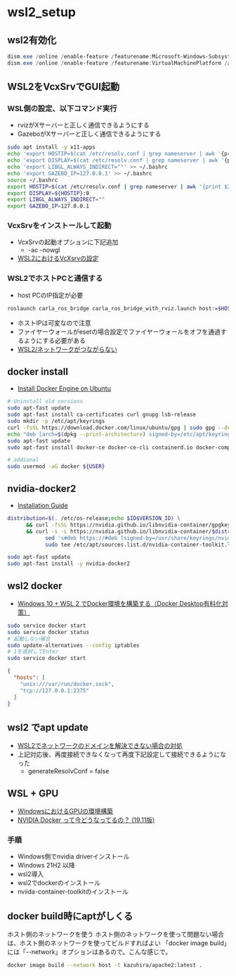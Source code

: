 # wsl2_setup

## wsl2有効化
```powershell
dism.exe /online /enable-feature /featurename:Microsoft-Windows-Subsystem-Linux /all /norestart
dism.exe /online /enable-feature /featurename:VirtualMachinePlatform /all /norestart
```

## WSL2をVcxSrvでGUI起動
### WSL側の設定、以下コマンド実行
- rvizがXサーバーと正しく通信できるようにする
- GazeboがXサーバーと正しく通信できるようにする
```bash
sudo apt install -y x11-apps
echo 'export HOSTIP=$(cat /etc/resolv.conf | grep nameserver | awk '{print $2}')' >> ~/.bashrc
echo 'export DISPLAY=$(cat /etc/resolv.conf | grep nameserver | awk '{print $2}'):0' >> ~/.bashrc
echo 'export LIBGL_ALWAYS_INDIRECT=""' >> ~/.bashrc
echo 'export GAZEBO_IP=127.0.0.1' >> ~/.bashrc
source ~/.bashrc
export HOSTIP=$(cat /etc/resolv.conf | grep nameserver | awk '{print $2}')
export DISPLAY=${HOSTIP}:0
export LIBGL_ALWAYS_INDIRECT=""
export GAZEBO_IP=127.0.0.1
```



### VcxSrvをインストールして起動
- VcxSrvの起動オプションに下記追加
  - -ac -nowgl
- [WSL2におけるVcXsrvの設定](https://qiita.com/ryoi084/items/0dff11134592d0bb895c)

### WSL2でホストPCと通信する
- host PCのIP指定が必要
```bash
roslaunch carla_ros_bridge carla_ros_bridge_with_rviz.launch host:=$HOSTIP
```
- ホストIPは可変なので注意
- ファイヤーウォールがesetの場合設定でファイヤーウォールをオフを通過するようにする必要がある
- [WSL2/ネットワークがつながらない](https://aquabreath.jp/2020/08/24/wsl2-%E3%83%8D%E3%83%83%E3%83%88%E3%83%AF%E3%83%BC%E3%82%AF%E3%81%8C%E3%81%A4%E3%81%AA%E3%81%8C%E3%82%89%E3%81%AA%E3%81%84/)

## docker install
- [Install Docker Engine on Ubuntu](https://docs.docker.com/engine/install/ubuntu/)
```bash
# Uninstall old versions
sudo apt-fast update
sudo apt-fast install ca-certificates curl gnupg lsb-release
sudo mkdir -p /etc/apt/keyrings
curl -fsSL https://download.docker.com/linux/ubuntu/gpg | sudo gpg --dearmor -o /etc/apt/keyrings/docker.gpg
echo "deb [arch=$(dpkg --print-architecture) signed-by=/etc/apt/keyrings/docker.gpg] https://download.docker.com/linux/ubuntu $(lsb_release -cs) stable" | sudo tee /etc/apt/sources.list.d/docker.list > /dev/null
sudo apt-fast update
sudo apt-fast install docker-ce docker-ce-cli containerd.io docker-compose-plugin

# addional
sudo usermod -aG docker ${USER}
```

## nvidia-docker2
- [Installation Guide](https://docs.nvidia.com/datacenter/cloud-native/container-toolkit/install-guide.html)
```bash
distribution=$(. /etc/os-release;echo $ID$VERSION_ID) \
      && curl -fsSL https://nvidia.github.io/libnvidia-container/gpgkey | sudo gpg --dearmor -o /usr/share/keyrings/nvidia-container-toolkit-keyring.gpg \
      && curl -s -L https://nvidia.github.io/libnvidia-container/$distribution/libnvidia-container.list | \
            sed 's#deb https://#deb [signed-by=/usr/share/keyrings/nvidia-container-toolkit-keyring.gpg] https://#g' | \
            sudo tee /etc/apt/sources.list.d/nvidia-container-toolkit.list

sudo apt-fast update
sudo apt-fast install -y nvidia-docker2
```

## wsl2 docker
- [Windows 10 + WSL 2 でDocker環境を構築する（Docker Desktop有料化対策）](https://blog.ecbeing.tech/entry/2021/09/07/150000)
```bash
sudo service docker start
sudo service docker status
# 起動しない場合
sudo update-alternatives --config iptables
# 1を選択してEnter
sudo service docker start
```

```json:/etc/docker/daemon.json
{
  "hosts": [
    "unix:///var/run/docker.sock",
    "tcp://127.0.0.1:2375"
  ]
}
```

## wsl2 でapt update
- [WSL2でネットワークのドメインを解決できない場合の対処](https://cartman0.hatenablog.com/entry/2020/07/16/WSL2%E3%81%A7%E3%83%8D%E3%83%83%E3%83%88%E3%83%AF%E3%83%BC%E3%82%AF%E3%81%AE%E3%83%89%E3%83%A1%E3%82%A4%E3%83%B3%E3%82%92%E8%A7%A3%E6%B1%BA%E3%81%A7%E3%81%8D%E3%81%AA%E3%81%84%E5%A0%B4%E5%90%88)
- 上記対応後、再度接続できなくなって再度下記設定して接続できるようになった
  - generateResolvConf = false

## WSL + GPU
- [WindowsにおけるGPUの環境構築](https://zenn.dev/kenn/articles/ac128ed2775370)
- [NVIDIA Docker って今どうなってるの？ (19.11版)](https://qiita.com/ksasaki/items/b20a785e1a0f610efa08)

### 手順
- Windows側でnvidia driverインストール
- Windows 21H2 以降
- wsl2導入
- wsl2でdockerのインストール
- nviida-container-toolkitのインストール

## docker build時にaptがしくる
ホスト側のネットワークを使う
ホスト側のネットワークを使って問題ない場合は、ホスト側のネットワークを使ってビルドすればよい
「docker image build」には「--network」オプションはあるので。こんな感じで。
```sh
docker image build --network host -t kazuhira/apache2:latest .
```
